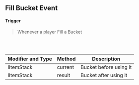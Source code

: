 ## Fill Bucket Event


#### Trigger
> Whenever a player Fill a Bucket
<br>
<br>



Modifier and Type | Method | Description
------- | ------------- | -------------------------------------------------------------
IItemStack | current | Bucket before using it 
IItemStack | result | Bucket after using it
